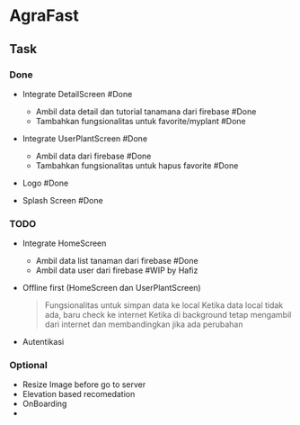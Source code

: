 # AgraFast

## Task
### Done
- Integrate DetailScreen #Done
  - Ambil data detail dan tutorial tanamana dari firebase #Done
  - Tambahkan fungsionalitas untuk favorite/myplant #Done
  
- Integrate UserPlantScreen #Done
  - Ambil data dari firebase #Done
  - Tambahkan fungsionalitas untuk hapus favorite #Done

- Logo #Done
- Splash Screen #Done

### TODO
- Integrate HomeScreen
  - Ambil data list tanaman dari firebase #Done
  - Ambil data user  dari firebase #WIP by Hafiz

- Offline first (HomeScreen dan UserPlantScreen)
  > Fungsionalitas untuk simpan data ke local
  > Ketika data local tidak ada, baru check ke internet
  > Ketika di background tetap mengambil dari internet dan membandingkan jika ada perubahan

- Autentikasi

### Optional 
- Resize Image before go to server
- Elevation based recomedation
- OnBoarding
- 